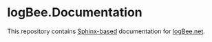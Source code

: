 # logBee.Documentation

This repository contains [Sphinx-based](http://sphinx-doc.org) documentation for [logBee.net](https://logBee.net).

